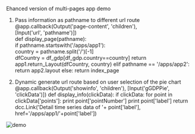 Ehanced version of multi-pages app demo

1. Pass information as pathname to different url route     
@app.callback(Output('page-content', 'children'),     
              [Input('url', 'pathname')])      
def display_page(pathname):    
    if pathname.startswith('/apps/app1'):   
        country = pathname.split('/')[-1]   
        dfCountry = df_gdp[df_gdp.country==country]
        return app1.return_Layout(dfCountry, country)
    elif pathname == '/apps/app2':
         return app2.layout
    else:
        return index_page
        
2. Dynamic generate url route based on user selection of the pie chart
@app.callback(Output('showinfo', 'children'),
              [Input('gGDPPie', 'clickData')])
def display_info(clickData):
    if clickData:
        for point in clickData['points']:
            print point['pointNumber']
            print point['label']
        return dcc.Link('Detail time series data of '+ point['label'], href='/apps/app1/'+point['label'])

![demo](./image/demo.gif)
